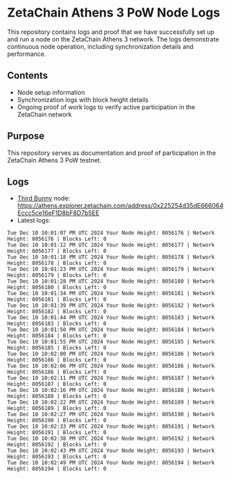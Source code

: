 # ZetaChain Athens 3 PoW Node Logs
This repository contains logs and proof that we have successfully set up and run a node on the ZetaChain Athens 3 network. The logs demonstrate continuous node operation, including synchronization details and performance.

## Contents
- Node setup information
- Synchronization logs with block height details
- Ongoing proof of work logs to verify active participation in the ZetaChain network

## Purpose
This repository serves as documentation and proof of participation in the ZetaChain Athens 3 PoW testnet.

## Logs

- [Third Bunny](https://thirdbunny.xyz/) node: https://athens.explorer.zetachain.com/address/0x225254d35dE666064Eccc5ce16eF1D8bF8D7b5EE
- Latest logs:
```
Tue Dec 10 10:01:07 PM UTC 2024 Your Node Height: 8056176 | Network Height: 8056176 | Blocks Left: 0
Tue Dec 10 10:01:12 PM UTC 2024 Your Node Height: 8056177 | Network Height: 8056177 | Blocks Left: 0
Tue Dec 10 10:01:18 PM UTC 2024 Your Node Height: 8056178 | Network Height: 8056178 | Blocks Left: 0
Tue Dec 10 10:01:23 PM UTC 2024 Your Node Height: 8056179 | Network Height: 8056179 | Blocks Left: 0
Tue Dec 10 10:01:28 PM UTC 2024 Your Node Height: 8056180 | Network Height: 8056180 | Blocks Left: 0
Tue Dec 10 10:01:34 PM UTC 2024 Your Node Height: 8056181 | Network Height: 8056181 | Blocks Left: 0
Tue Dec 10 10:01:39 PM UTC 2024 Your Node Height: 8056182 | Network Height: 8056182 | Blocks Left: 0
Tue Dec 10 10:01:44 PM UTC 2024 Your Node Height: 8056183 | Network Height: 8056183 | Blocks Left: 0
Tue Dec 10 10:01:50 PM UTC 2024 Your Node Height: 8056184 | Network Height: 8056184 | Blocks Left: 0
Tue Dec 10 10:01:55 PM UTC 2024 Your Node Height: 8056185 | Network Height: 8056185 | Blocks Left: 0
Tue Dec 10 10:02:00 PM UTC 2024 Your Node Height: 8056186 | Network Height: 8056186 | Blocks Left: 0
Tue Dec 10 10:02:06 PM UTC 2024 Your Node Height: 8056186 | Network Height: 8056186 | Blocks Left: 0
Tue Dec 10 10:02:11 PM UTC 2024 Your Node Height: 8056187 | Network Height: 8056187 | Blocks Left: 0
Tue Dec 10 10:02:16 PM UTC 2024 Your Node Height: 8056188 | Network Height: 8056188 | Blocks Left: 0
Tue Dec 10 10:02:22 PM UTC 2024 Your Node Height: 8056189 | Network Height: 8056189 | Blocks Left: 0
Tue Dec 10 10:02:27 PM UTC 2024 Your Node Height: 8056190 | Network Height: 8056190 | Blocks Left: 0
Tue Dec 10 10:02:33 PM UTC 2024 Your Node Height: 8056191 | Network Height: 8056191 | Blocks Left: 0
Tue Dec 10 10:02:38 PM UTC 2024 Your Node Height: 8056192 | Network Height: 8056192 | Blocks Left: 0
Tue Dec 10 10:02:43 PM UTC 2024 Your Node Height: 8056193 | Network Height: 8056193 | Blocks Left: 0
Tue Dec 10 10:02:49 PM UTC 2024 Your Node Height: 8056194 | Network Height: 8056194 | Blocks Left: 0
```
